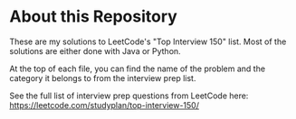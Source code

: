 # About this Repository

These are my solutions to LeetCode's "Top Interview 150" list. Most of the solutions are either done with Java or Python.

At the top of each file, you can find the name of the problem and the category it belongs to from the interview prep list.

See the full list of interview prep questions from LeetCode here: https://leetcode.com/studyplan/top-interview-150/
